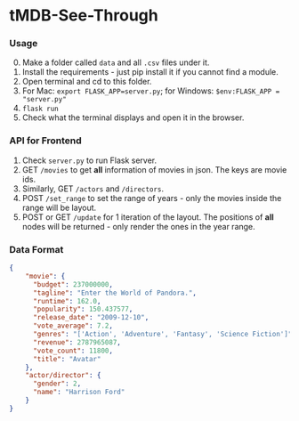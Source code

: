 # tMDB-See-Through

### Usage

0. Make a folder called `data` and all `.csv` files under it.
1. Install the requirements - just pip install it if you cannot find a module.
2. Open terminal and cd to this folder.
3. For Mac: `export FLASK_APP=server.py`; for Windows: `$env:FLASK_APP = "server.py"`
4. `flask run`
5. Check what the terminal displays and open it in the browser.

### API for Frontend

1. Check `server.py` to run Flask server.
2. GET `/movies` to get **all** information of movies in json. The keys are movie ids.
3. Similarly, GET `/actors` and `/directors`.
4. POST `/set_range` to set the range of years - only the movies inside the range will be layout.
5. POST or GET `/update` for 1 iteration of the layout. The positions of **all** nodes will be returned - only render the ones in the year range.

### Data Format

```json
{
    "movie": {
      "budget": 237000000,
      "tagline": "Enter the World of Pandora.",
      "runtime": 162.0,
      "popularity": 150.437577,
      "release_date": "2009-12-10",
      "vote_average": 7.2,
      "genres": "['Action', 'Adventure', 'Fantasy', 'Science Fiction']",
      "revenue": 2787965087,
      "vote_count": 11800,
      "title": "Avatar"
    },
    "actor/director": {
      "gender": 2,
      "name": "Harrison Ford"
    }
}
```